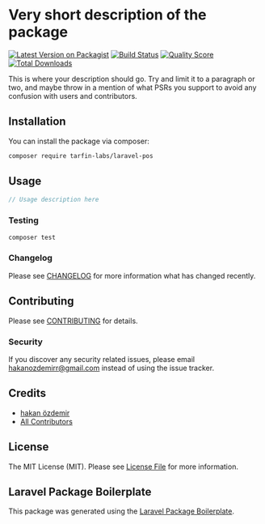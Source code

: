 # Very short description of the package

[![Latest Version on Packagist](https://img.shields.io/packagist/v/tarfin-labs/laravel-pos.svg?style=flat-square)](https://packagist.org/packages/tarfin-labs/laravel-pos)
[![Build Status](https://img.shields.io/travis/tarfin-labs/laravel-pos/master.svg?style=flat-square)](https://travis-ci.org/tarfin-labs/laravel-pos)
[![Quality Score](https://img.shields.io/scrutinizer/g/tarfin-labs/laravel-pos.svg?style=flat-square)](https://scrutinizer-ci.com/g/tarfin-labs/laravel-pos)
[![Total Downloads](https://img.shields.io/packagist/dt/tarfin-labs/laravel-pos.svg?style=flat-square)](https://packagist.org/packages/tarfin-labs/laravel-pos)

This is where your description should go. Try and limit it to a paragraph or two, and maybe throw in a mention of what PSRs you support to avoid any confusion with users and contributors.

## Installation

You can install the package via composer:

```bash
composer require tarfin-labs/laravel-pos
```

## Usage

``` php
// Usage description here
```

### Testing

``` bash
composer test
```

### Changelog

Please see [CHANGELOG](CHANGELOG.md) for more information what has changed recently.

## Contributing

Please see [CONTRIBUTING](CONTRIBUTING.md) for details.

### Security

If you discover any security related issues, please email hakanozdemirr@gmail.com instead of using the issue tracker.

## Credits

- [hakan özdemir](https://github.com/tarfin-labs)
- [All Contributors](../../contributors)

## License

The MIT License (MIT). Please see [License File](LICENSE.md) for more information.

## Laravel Package Boilerplate

This package was generated using the [Laravel Package Boilerplate](https://laravelpackageboilerplate.com).